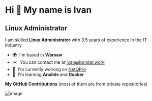 Hi 👋 My name is Ivan
=====================

Linux Administrator
-------------------

I am skilled **Linux Administrator** with 3.5 years of experience in the IT industry

* 🌍  I'm based in **Warsaw**
* ✉️  You can contact me at [ivan@bondar.work](mailto:ivan@bondar.work)
* 🚀  I'm currently working on [NetQPro](http://netscan.pl/)
* 🧠  I'm learning **Ansible** and **Docker**




<b>My GitHub Contributions</b>  (most of them are from private repositories)


![image](https://github.com/djoxpy/djoxpy/assets/49994060/e2fdd39d-2b36-4c39-a0ba-41f2389c004b)
